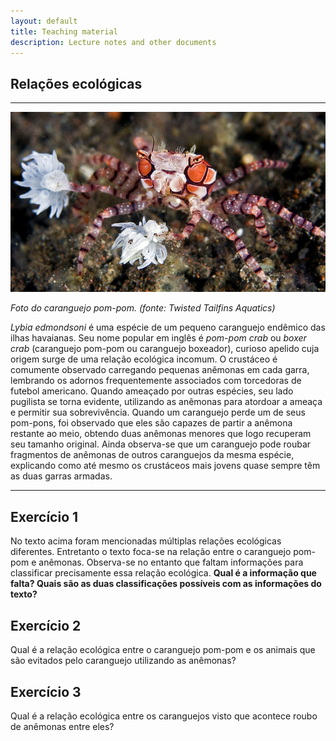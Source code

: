 ```yaml
---
layout: default
title: Teaching material
description: Lecture notes and other documents
---
```


## Relações ecológicas
***

<img src="crab.png" alt="foto de Lybia edmondsoni" />

_Foto do caranguejo pom-pom. (fonte: Twisted Tailfins Aquatics)_


_Lybia edmondsoni_ é uma espécie de um pequeno caranguejo endêmico das ilhas havaianas. Seu nome popular em inglês é _pom-pom crab_ ou _boxer crab_ (caranguejo pom-pom ou caranguejo boxeador), curioso apelido cuja origem surge de uma relação ecológica incomum. O crustáceo é comumente observado carregando pequenas anêmonas em cada garra, lembrando os adornos frequentemente associados com torcedoras de futebol americano. Quando ameaçado por outras espécies, seu lado pugilista se torna evidente, utilizando as anêmonas para atordoar a ameaça e permitir sua sobrevivência. Quando um caranguejo perde um de seus pom-pons, foi observado que eles são capazes de partir a anêmona restante ao meio, obtendo duas anêmonas menores que logo recuperam seu tamanho original. Ainda observa-se que um caranguejo pode roubar fragmentos de anêmonas de outros caranguejos da mesma espécie, explicando como até mesmo os crustáceos mais jovens quase sempre têm as duas garras armadas.

***

## Exercício 1
No texto acima foram mencionadas múltiplas relações ecológicas diferentes. Entretanto o texto foca-se na relação entre o caranguejo pom-pom e anêmonas. Observa-se no entanto que faltam informações para classificar precisamente essa relação ecológica. **Qual é a informação que falta? Quais são as duas classificações possíveis com as informações do texto?**

## Exercício 2
Qual é a relação ecológica entre o caranguejo pom-pom e os animais que são evitados pelo caranguejo utilizando as anêmonas?

## Exercício 3
Qual é a relação ecológica entre os caranguejos visto que acontece roubo de anêmonas entre eles?